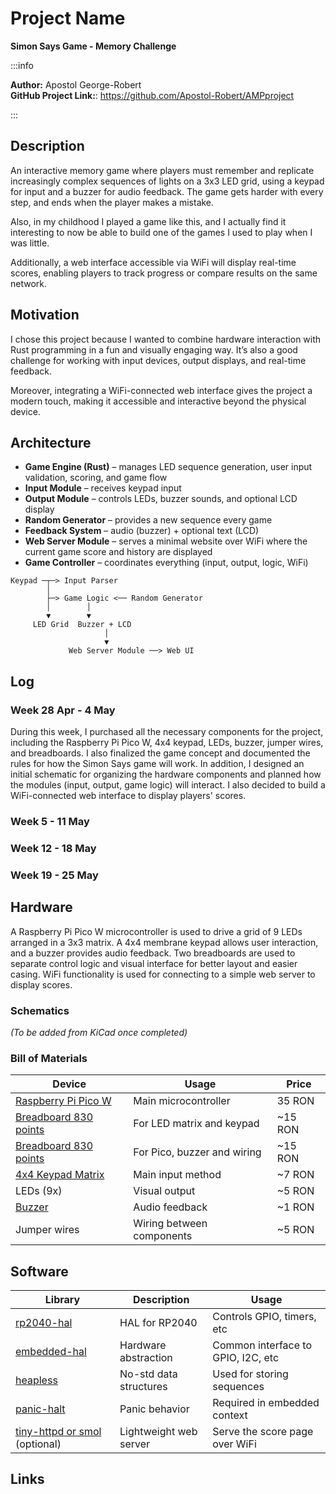 # Project Name

**Simon Says Game - Memory Challenge**

:::info

**Author:** Apostol George-Robert \
**GitHub Project Link:**: https://github.com/Apostol-Robert/AMPproject

:::

## Description

An interactive memory game where players must remember and replicate increasingly complex sequences of lights on a 3x3 LED grid, using a keypad for input and a buzzer for audio feedback. The game gets harder with every step, and ends when the player makes a mistake. 

Also, in my childhood I played a game like this, and I actually find it interesting to now be able to build one of the games I used to play when I was little.

Additionally, a web interface accessible via WiFi will display real-time scores, enabling players to track progress or compare results on the same network.

## Motivation

I chose this project because I wanted to combine hardware interaction with Rust programming in a fun and visually engaging way. It’s also a good challenge for working with input devices, output displays, and real-time feedback.

Moreover, integrating a WiFi-connected web interface gives the project a modern touch, making it accessible and interactive beyond the physical device.

## Architecture

* **Game Engine (Rust)** – manages LED sequence generation, user input validation, scoring, and game flow
* **Input Module** – receives keypad input
* **Output Module** – controls LEDs, buzzer sounds, and optional LCD display
* **Random Generator** – provides a new sequence every game
* **Feedback System** – audio (buzzer) + optional text (LCD)
* **Web Server Module** – serves a minimal website over WiFi where the current game score and history are displayed
* **Game Controller** – coordinates everything (input, output, logic, WiFi)

```
Keypad ─┬─> Input Parser
        │
        ├─> Game Logic <── Random Generator
        │        │
        ▼        ▼
     LED Grid  Buzzer + LCD
                     │
                     ▼
             Web Server Module ──> Web UI
```

## Log

### Week 28 Apr - 4 May

During this week, I purchased all the necessary components for the project, including the Raspberry Pi Pico W, 4x4 keypad, LEDs, buzzer, jumper wires, and breadboards. I also finalized the game concept and documented the rules for how the Simon Says game will work. In addition, I designed an initial schematic for organizing the hardware components and planned how the modules (input, output, game logic) will interact. I also decided to build a WiFi-connected web interface to display players' scores.

### Week 5 - 11 May

### Week 12 - 18 May

### Week 19 - 25 May

## Hardware

A Raspberry Pi Pico W microcontroller is used to drive a grid of 9 LEDs arranged in a 3x3 matrix. A 4x4 membrane keypad allows user interaction, and a buzzer provides audio feedback. Two breadboards are used to separate control logic and visual interface for better layout and easier casing. WiFi functionality is used for connecting to a simple web server to display scores.

### Schematics

*(To be added from KiCad once completed)*

### Bill of Materials

| Device                                                                                                                                          | Usage                       | Price    |
| ----------------------------------------------------------------------------------------------------------------------------------------------- | --------------------------- | -------- |
| [Raspberry Pi Pico W](https://www.optimusdigital.ro/en/raspberry-pi-boards/12394-raspberry-pi-pico-w.html)                                      | Main microcontroller        | 35 RON   |
| [Breadboard 830 points](https://www.optimusdigital.ro/en/breadboards/13244-breadboard-175-x-67-x-9-mm.html)                                     | For LED matrix and keypad   | \~15 RON |
| [Breadboard 830 points](https://www.optimusdigital.ro/en/breadboards/13244-breadboard-175-x-67-x-9-mm.html)                                     | For Pico, buzzer and wiring | \~15 RON |
| [4x4 Keypad Matrix](https://www.optimusdigital.ro/ro/senzori-senzori-de-atingere/470-tastatura-matriceala-4x4-cu-conector-pin-de-tip-mama.html) | Main input method           | \~7 RON  |
| LEDs (9x)                                                                                                                                       | Visual output               | \~5 RON  |
| [Buzzer](https://www.optimusdigital.ro/ro/audio-buzzere/12247-buzzer-pasiv-de-33v-sau-3v.html)                                                  | Audio feedback              | \~1 RON  |
| Jumper wires                                                                                                                                    | Wiring between components   | \~5 RON  |

## Software

| Library                                                          | Description            | Usage                              |
| ---------------------------------------------------------------- | ---------------------- | ---------------------------------- |
| [rp2040-hal](https://github.com/rp-rs/rp2040-hal)                | HAL for RP2040         | Controls GPIO, timers, etc         |
| [embedded-hal](https://github.com/rust-embedded/embedded-hal)    | Hardware abstraction   | Common interface to GPIO, I2C, etc |
| [heapless](https://github.com/japaric/heapless)                  | No-std data structures | Used for storing sequences         |
| [panic-halt](https://github.com/rust-embedded/panic-halt)        | Panic behavior         | Required in embedded context       |
| [tiny-httpd or smol](https://github.com/smol-rs/smol) (optional) | Lightweight web server | Serve the score page over WiFi     |

## Links
